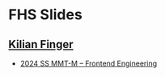 # FHS Slides
## [Kilian Finger](https://www.kilianfinger.com/)

- [2024 SS MMT-M – Frontend Engineering](./2024-ss-mmt-m-frontend-engineering)
